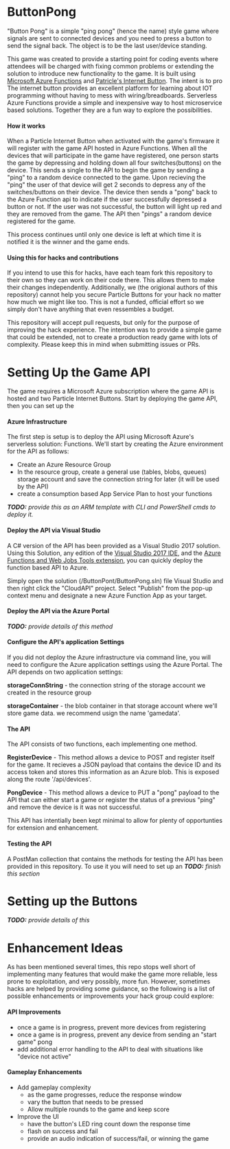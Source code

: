 # ButtonPong
"Button Pong" is a simple "ping pong" (hence the name) style game where signals are sent to connected devices and you need to press a button to send the signal back. The object is to be the last user/device standing. 

This game was created to provide a starting point for coding events where attendees will be charged with fixing common problems or extending the solution to introduce new functionality to the game. It is built using [Microsoft Azure Functions](https://azure.microsoft.com) and [Patricle's Internet Button](https://docs.particle.io/guide/tools-and-features/button/photon/). The intent is to pro The internet button provides an excellent platform for learning about IOT programming without having to mess with wiring/breadboards. Serverless Azure Functions provide a simple and inexpensive way to host microservice based solutions. Together they are a fun way to explore the possibilities.

#### How it works

When a Particle Internet Button when activated with the game's firmware it will register with the game API hosted in Azure Functions. When all the devices that will participate in the game have registered, one person starts the game by depressing and holding down all four switches(buttons) on the device. This sends a single to the API to begin the game by sending a "ping" to a random device connected to the game. Upon recieving the "ping" the user of that device will get 2 seconds to depress any of the switches/buttons on their device. The device then sends a "pong" back to the Azure Function api to indicate if the user successfully depressed a button or not. If the user was not successful, the button will light up red and they are removed from the game. The API then "pings" a random device registered for the game. 

This process continues until only one device is left at which time it is notified it is the winner and the game ends. 

#### Using this for hacks and contributions
If you intend to use this for hacks, have each team fork this repository to their own so they can work on their code there. This allows them to make their changes independently. Additionally, we (the origional authors of this repository) cannot help you secure Particle Buttons for your hack no matter how much we might like too. This is not a funded, official effort so we simply don't have anything that even ressembles a budget.

This repository will accept pull requests, but only for the purpose of improving the hack experience. The intention was to provide a simple game that could be extended, not to create a production ready game with lots of complexity. Please keep this in mind when submitting issues or PRs. 

# Setting Up the Game API
The game requires a Microsoft Azure subscription where the game API is hosted and two Particle Internet Buttons. Start by deploying the game API, then you can set up the 

#### Azure Infrastructure
The first step is setup is to deploy the API using Microsoft Azure's serverless solution: Functions. We'll start by creating the Azure environment for the API as follows:
- Create an Azure Resource Group
- In the resource group, create a general use (tables, blobs, queues) storage account and save the connection string for later (it will be used by the API)
- create a consumption based App Service Plan to host your functions

_**TODO:** provide this as an ARM template with CLI and PowerShell cmds to deploy it._

#### Deploy the API via Visual Studio
A C# version of the API has been provided as a Visual Studio 2017 solution. Using this Solution, any edition of the [Visual Studio 2017 IDE](https://www.visualstudio.com/downloads/), and the [Azure Functions and Web Jobs Tools extension](https://marketplace.visualstudio.com/items?itemName=VisualStudioWebandAzureTools.AzureFunctionsandWebJobsTools), you can quickly deploy the function based API to Azure. 

Simply open the solution (/ButtonPont/ButtonPong.sln) file Visual Studio and then right click the "CloudAPI" project. Select "Publish" from the pop-up context menu and designate a new Azure Function App as your target. 

#### Deploy the API via the Azure Portal
_**TODO:** provide details of this method_

#### Configure the API's application Settings
If you did not deploy the Azure infrastructure via command line, you will need to configure the Azure application settings using the Azure Portal. The API depends on two application settings:

**storageConnString** - the connection string of the storage account we created in the resource group

**storageContainer** - the blob container in that storage account where we'll store game data. we recommend usign the name 'gamedata'. 

#### The API 
The API consists of two functions, each implementing one method. 

**RegisterDevice** - This method allows a device to POST and register itself for the game. It recieves a JSON payload that contains the device ID and its access token and stores this information as an Azure blob. This is exposed along the route '/api/devices'.

**PongDevice** - This method allows a device to PUT a "pong" payload to the API that can either start a game or register the status of a previous "ping" and remove the device is it was not successful.

This API has intentially been kept minimal to allow for plenty of opportunties for extension and enhancement. 

#### Testing the API
A PostMan collection that contains the methods for testing the API has been provided in this repository. To use it you will need to set up an
_**TODO:** finish this section_

# Setting up the Buttons
_**TODO:** provide details of this_

# Enhancement Ideas
As has been mentioned several times, this repo stops well short of implementing many features that would make the game more reliable, less prone to exploitation, and very possibly, more fun. However, sometimes hacks are helped by providing some guidance, so the following is a list of possible enhancements or improvements your hack group could explore:

#### API Improvements
- once a game is in progress, prevent more devices from registering
- once a game is in progress, prevent any device from sending an "start game" pong
- add additional error handling to the API to deal with situations like "device not active"

#### Gameplay Enhancements
- Add gameplay complexity
    - as the game progresses, reduce the response window
    - vary the button that needs to be pressed
    - Allow multiple rounds to the game and keep score
- Improve the UI
    - have the button's LED ring count down the response time
    - flash on success and fail
    - provide an audio indication of success/fail, or winning the game
